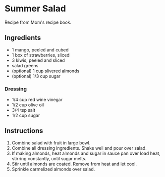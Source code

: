 # Summer Salad

Recipe from Mom's recipe book.

## Ingredients

- 1 mango, peeled and cubed
- 1 box of strawberries, sliced
- 3 kiwis, peeled and sliced
- salad greens 
- (optional) 1 cup slivered almonds
- (optional) 1/3 cup sugar

### Dressing

- 1/4 cup red wine vinegar
- 1/2 cup olive oil
- 3/4 tsp salt
- 1/2 cup sugar

## Instructions

1. Combine salad with fruit in large bowl. 
2. Combine all dressing ingredients. Shake well and pour over salad. 
3. If making almonds, heat almonds and sugar in sauce pan over load heat, stirring constantly, until sugar melts. 
4. Stir until almonds are coated. Remove from heat and let cool. 
5. Sprinkle carmelized almonds over salad. 